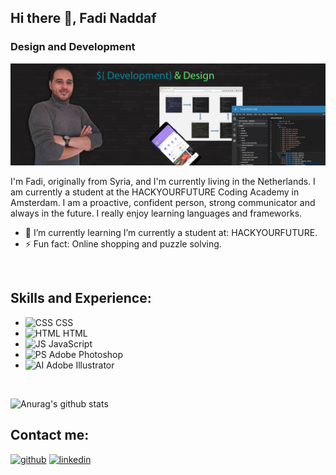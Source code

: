## Hi there 👋, Fadi Naddaf
### Design and Development
![Design and Development](https://github.com/F-Naddaf/F-Naddaf/blob/main/GitHub%20Profile%20image-New.jpg)

I'm Fadi, originally from Syria, and I'm currently living in the Netherlands.
I am currently a student at the HACKYOURFUTURE Coding Academy in Amsterdam.
I am a proactive, confident person, strong communicator and always in the future.
I really enjoy learning languages and frameworks.
<br />

- 🌱 I’m currently learning I’m currently a student at: HACKYOURFUTURE. 
- ⚡ Fun fact: Online shopping and puzzle solving. 
<br />

## Skills and Experience:
* <img src='https://i.ibb.co/km8MJGM/CSS.png' alt='CSS' height='40'> CSS
* <img src='https://i.ibb.co/qWGVFZ9/HTML.png' alt='HTML' height='40'>  HTML
* <img src='https://i.ibb.co/Ms2GV1p/JS.png' alt='JS' height='40'> JavaScript
* <img src='https://i.ibb.co/TKyFTPz/PS.png' alt='PS' height='40'> Adobe Photoshop
* <img src='https://i.ibb.co/VDD9Bwp/AI.png' alt='AI' height='40'> Adobe Illustrator
<br />

![Anurag's github stats](https://github-readme-stats.vercel.app/api?username=F-Naddaf)
<br />

## Contact me:
[<img src='https://cdn.jsdelivr.net/npm/simple-icons@3.0.1/icons/github.svg' alt='github' height='40'>](https://github.com/F-Naddaf)  [<img src='https://cdn.jsdelivr.net/npm/simple-icons@3.0.1/icons/linkedin.svg' alt='linkedin' height='40'>](https://www.linkedin.com/in/fadi-naddaf-a04ba7196/)  

